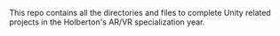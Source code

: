 This repo contains all the directories and files to complete Unity related projects in the Holberton's AR/VR specialization year.